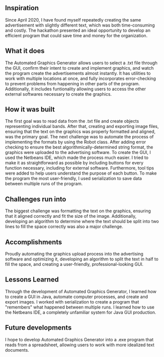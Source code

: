 ## Inspiration
Since April 2020, I have found myself repeatedly creating the same advertisement with slightly different text, which was both time-consuming and costly. The hackathon presented an ideal opportunity to develop an efficient program that could save time and money for the organization.

## What it does
The Automated Graphics Generator allows users to select a .txt file through the GUI, confirm their intent to create and implement graphics, and watch the program create the advertisements almost instantly. It has utilities to work with multiple locations at once, and fully incorporates error-checking to prevent problems from happening in other parts of the program. Additionally, it includes funtionality allowing users to access the other external softwares necessary to create the graphics.

## How it was built
The first goal was to read data from the .txt file and create objects representing individual bands. After that, creating and exporting image files, ensuring that the text on the graphics was properly formatted and aligned, was the primary goal. The next challenge was to automate the process of implementing the formats by using the Robot class. After adding error checking to ensure the best algorithmically-determined string format, the graphics were uploaded to the advertising software. To create the GUI, I used the Netbeans IDE, which made the process much easier. I tried to make it as straightforward as possible by including buttons for every function necessary, including for external software. Furthermore, tool tips were added to help users understand the purpose of each button. To make the program the most user-friendly, I used serialization to save data between multiple runs of the program.

## Challenges run into
The biggest challenge was formatting the text on the graphics, ensuring that it aligned correctly and fit the size of the image. Additionally, developing an algorithm to determine where the text should be split into two lines to fill the space correctly was also a major challenge.

## Accomplishments
Proudly automating the graphics upload process into the advertising software and optimizing it, developing an algorithm to split the text in half to fill the space, and creating a user-friendly, professional-looking GUI. 

## Lessons Learned
Through the development of Automated Graphics Generator, I learned how to create a GUI in Java, automate computer processes, and create and export images. I worked with serialization to create a program that "remembers" what happened between multiple runs. I learned how to use the Netbeans IDE, a completely unfamiliar system for Java GUI production.

## Future developments
I hope to develop Automated Graphics Generator into a .exe program that reads from a spreadsheet, allowing users to work with more idealized text documents.
